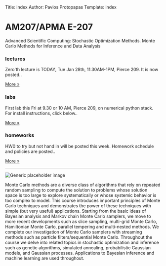 Title: index
Author: Pavlos Protopapas
Template: index

<div class="jumbotron">
  <h1>AM207/APMA E-207</h1>
   <p>Advanced Scientific Computing: Stochastic Optimization Methods. Monte Carlo Methods for Inference and Data Analysis</p>
</div>
<div class="row">
    <div class="col-lg-4">
      <h3>lectures</h3>
      <p>Zero'th lecture is TODAY, Tue Jan 28th, 11.30AM-1PM, Pierce 209. It is now posted..</p>
      <p><a class="btn btn-default" href="{filename}/posts/lecture0.md" role="button">More &raquo;</a></p>
    </div><!-- /.col-lg-4 -->
    <div class="col-lg-4">
      <h3>labs</h3>
      <p class="text-info">First lab this Fri at 9.30 or 10 AM, Pierce 209, on numerical python stack. For install instructions, click below..</p>
      <p><a class="btn btn-default" href="{filename}/posts/installpython.md" role="button">More &raquo;</a></p>
    </div><!-- /.col-lg-4 -->
    <div class="col-lg-4">
      <h3>homeworks</h3>
      <p>HW0 to try but not hand in will be posted this week. Homework schedule and policies are posted..</p>
      <p><a class="btn btn-default" href="{filename}/posts/homeworks.md" role="button">More &raquo;</a></p>
    </div><!-- /.col-lg-4 -->
</div>

<hr/>
<div class="row">
    <div class="col-lg-4">
      <img class="img-responsive" src="{filename}/images/gibbs.png" alt="Generic placeholder image">
    </div>
    <div class="col-lg-8">
     <p> Monte Carlo methods are a diverse class of algorithms that rely on repeated random sampling to compute the solution to problems whose solution space is too large to explore systematically or whose systemic behavior is too complex to model. This course introduces important principles of Monte Carlo techniques and demonstrates the power of these techniques with simple (but very useful) applications. Starting from the basic ideas of Bayesian analysis and Markov chain Monte Carlo samplers, we move to more recent developments such as slice sampling, multi-grid Monte Carlo, Hamiltonian Monte Carlo, parallel tempering and multi-nested methods. We complete our investigation of Monte Carlo samplers with streaming methods such as particle filters/sequential Monte Carlo. Throughout the course we delve into related topics in stochastic optimization and inference such as genetic algorithms, simulated annealing, probabilistic Gaussian models, and Gaussian processes. Applications to Bayesian inference and machine learning are used throughout.</p>
    </div>
</div>
